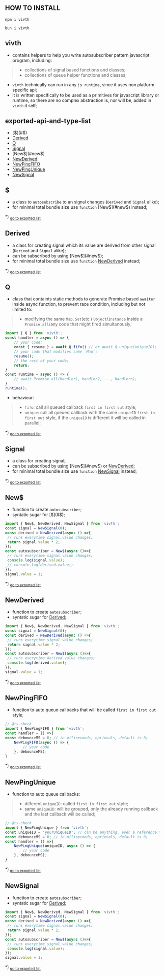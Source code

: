 ## HOW TO INSTALL
```shell
npm i vivth
```
```shell
bun i vivth
```

## vivth
- contains helpers to help you write autosubscriber pattern javascript program, including:
>- collections of signal based functions and classes;
>- collections of queue helper functions and classes;

- `vivth` technically can run in any `js runtime`, since it uses non platform specific api;
- it is written specifically to be used as a primitives for javascript library or runtime, so there are no complex abstraction is, nor will be, added in `vivth` it self;

## exported-api-and-type-list
- [$](#$)
- [Derived](#derived)
- [Q](#q)
- [Signal](#signal)
- [New$](#new$)
- [NewDerived](#newderived)
- [NewPingFIFO](#newpingfifo)
- [NewPingUnique](#newpingunique)
- [NewSignal](#newsignal)
<h2 id="$">$</h2>

- a class to `autosubscribe` to an signal changes (`Derived` and `Signal` alike);- for minimal total bundle size use `function` [New$](#new$) instead;

*) <sub>[go to exported list](#exported-api-and-type-list)</sub>

<h2 id="derived">Derived</h2>

- a class for creating signal which its value are derived from other signal (`Derived` and `Signal` alike);- can be subscribed by using [New$](#new$);- for minimal total bundle size use `function` [NewDerived](#newderived) instead;

*) <sub>[go to exported list](#exported-api-and-type-list)</sub>

<h2 id="q">Q</h2>

- class that containts static methods to generate Promise based `awaiter` inside async function, to prevent race condition, including but not limited to:> - modifying the same `Map`, `Set`(etc.) `Object`/`Instance` inside a `Promise.all`/any code that might fired simultanously;```jsimport { Q } from 'vivth';const handler = async () => {	// your code;	const { resume } = await Q.fifo() // or await Q.unique(uniqueID);	// your code that modifies same `Map`;	resume();	// the rest of your code;	return;}const runtime = async () => {	// await Promise.all(handler1, handler2, ..., handlern);}runtime();```- behaviour:> - `fifo`: call all queued callback `first in first out` style;> - `unique`: call all queued callback with the same `uniqueID` `first in first out` style, if the `uniqueID` is different it will be called in parallel;

*) <sub>[go to exported list](#exported-api-and-type-list)</sub>

<h2 id="signal">Signal</h2>

- a class for creating signal;- can be subscribed by using [New$](#new$) or [NewDerived](#newderived);- for minimal total bundle size use `function` [NewSignal](#newSignal) instead;

*) <sub>[go to exported list](#exported-api-and-type-list)</sub>

<h2 id="new$">New$</h2>

- function to create `autosubscriber`; - syntatic sugar for [$](#$);```jsimport { New$, NewDerived, NewSignal } from 'vivth';const signal = NewSignal(0);const derived = NewDerived(async () =>{ // runs everytime signal.value changes; return signal.value * 2;});const autosubscriber = New$(async ()=>{ // runs everytime signal.value changes; console.log(signal.value); // console.log(derived.value);});signal.value = 1;```

*) <sub>[go to exported list](#exported-api-and-type-list)</sub>

<h2 id="newderived">NewDerived</h2>

- function to create `autosubscriber`; - syntatic sugar for [Derived](#derived);```jsimport { New$, NewDerived, NewSignal } from 'vivth';const signal = NewSignal(0);const derived = NewDerived(async () =>{ // runs everytime signal.value changes; return signal.value * 2;});const autosubscriber = New$(async ()=>{ // runs everytime derived.value changes; console.log(derived.value);});signal.value = 1;```

*) <sub>[go to exported list](#exported-api-and-type-list)</sub>

<h2 id="newpingfifo">NewPingFIFO</h2>

- function to auto queue callbacks that will be called `first in first out` style;```js// @ts-checkimport { NewPingFIFO } from 'vivth';const handler = () =>{const debounceMS = 0; // in miliseconds, optionals, default is 0;	NewPingFIFO(async () => {		// your code	}, debounceMS);}```

*) <sub>[go to exported list](#exported-api-and-type-list)</sub>

<h2 id="newpingunique">NewPingUnique</h2>

- function to auto queue callbacks:> - different `uniqueID`: called `first in first out` style;> - same `uniqueID`: will be grouped, only the already running callback and the last callback will be called;```js// @ts-checkimport { NewPingUnique } from 'vivth';const uniqueID = 'yourUniqueID'; // can be anything, even a reference to an object;const debounceMS = 0; // in miliseconds, optionals, default is 0;const handler = () =>{	NewPingUnique(uniqueID, async () => {		// your code	}, debounceMS);}```

*) <sub>[go to exported list](#exported-api-and-type-list)</sub>

<h2 id="newsignal">NewSignal</h2>

- function to create `autosubscriber`; - syntatic sugar for [Derived](#derived);```jsimport { New$, NewDerived, NewSignal } from 'vivth';const signal = NewSignal(0);const derived = NewDerived(async () =>{ // runs everytime signal.value changes; return signal.value * 2;});const autosubscriber = New$(async ()=>{ // runs everytime signal.value changes; console.log(signal.value);});signal.value = 1;```

*) <sub>[go to exported list](#exported-api-and-type-list)</sub>
